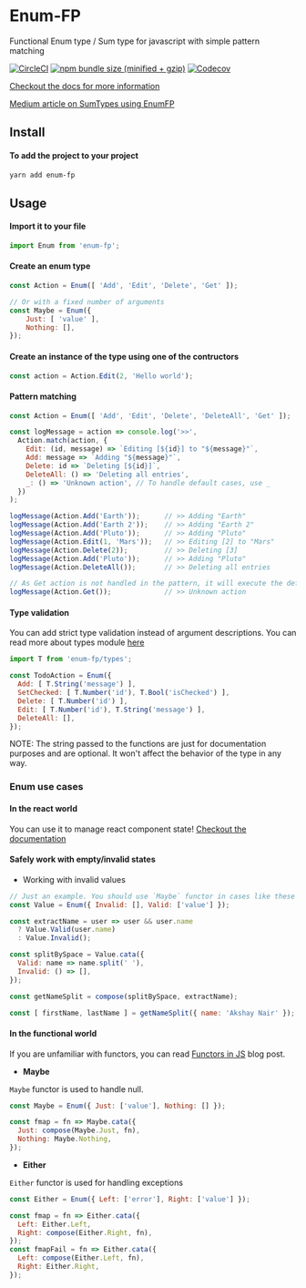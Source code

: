 
# Enum-FP
Functional Enum type / Sum type for javascript with simple pattern matching

[![CircleCI](https://img.shields.io/circleci/project/github/phenax/enum-fp/master.svg?style=for-the-badge)](https://circleci.com/gh/phenax/enum-fp)
[![npm bundle size (minified + gzip)](https://img.shields.io/bundlephobia/minzip/enum-fp.svg?style=for-the-badge)](https://www.npmjs.com/package/enum-fp)
[![Codecov](https://img.shields.io/codecov/c/github/phenax/enum-fp.svg?style=for-the-badge)](https://codecov.io/gh/phenax/enum-fp)


[Checkout the docs for more information](./docs)

[Medium article on SumTypes using EnumFP](https://medium.com/@phenax5/writing-cleaner-and-safer-javascript-with-sum-types-bec9c68ba7aa)

## Install

#### To add the project to your project
```bash
yarn add enum-fp
```

## Usage

#### Import it to your file
```js
import Enum from 'enum-fp';
```

#### Create an enum type
```js
const Action = Enum([ 'Add', 'Edit', 'Delete', 'Get' ]);

// Or with a fixed number of arguments
const Maybe = Enum({
    Just: [ 'value' ],
    Nothing: [],
});
```

#### Create an instance of the type using one of the contructors
```js
const action = Action.Edit(2, 'Hello world');
```

#### Pattern matching
```js
const Action = Enum([ 'Add', 'Edit', 'Delete', 'DeleteAll', 'Get' ]);

const logMessage = action => console.log('>>', 
  Action.match(action, {
    Edit: (id, message) => `Editing [${id}] to "${message}"`,
    Add: message => `Adding "${message}"`,
    Delete: id => `Deleting [${id}]`,
    DeleteAll: () => 'Deleting all entries',
    _: () => 'Unknown action', // To handle default cases, use _
  })
);

logMessage(Action.Add('Earth'));      // >> Adding "Earth"
logMessage(Action.Add('Earth 2'));    // >> Adding "Earth 2"
logMessage(Action.Add('Pluto'));      // >> Adding "Pluto"
logMessage(Action.Edit(1, 'Mars'));   // >> Editing [2] to "Mars"
logMessage(Action.Delete(2));         // >> Deleting [3]
logMessage(Action.Add('Pluto'));      // >> Adding "Pluto"
logMessage(Action.DeleteAll());       // >> Deleting all entries

// As Get action is not handled in the pattern, it will execute the default
logMessage(Action.Get());             // >> Unknown action
```

#### Type validation
You can add strict type validation instead of argument descriptions. You can read more about types module [here](./docs/react.md)

```js
import T from 'enum-fp/types';

const TodoAction = Enum({
  Add: [ T.String('message') ],
  SetChecked: [ T.Number('id'), T.Bool('isChecked') ],
  Delete: [ T.Number('id') ],
  Edit: [ T.Number('id'), T.String('message') ],
  DeleteAll: [],
});
```

NOTE: The string passed to the functions are just for documentation purposes and are optional. It won't affect the behavior of the type in any way.




### Enum use cases

#### In the react world
You can use it to manage react component state! [Checkout the documentation](./docs/react.md)


#### Safely work with empty/invalid states

* Working with invalid values
```js
// Just an example. You should use `Maybe` functor in cases like these
const Value = Enum({ Invalid: [], Valid: ['value'] });

const extractName = user => user && user.name
  ? Value.Valid(user.name)
  : Value.Invalid();

const splitBySpace = Value.cata({
  Valid: name => name.split(' '),
  Invalid: () => [],
});

const getNameSplit = compose(splitBySpace, extractName);

const [ firstName, lastName ] = getNameSplit({ name: 'Akshay Nair' }); // >> returns ['Akshay','Nair']
```


#### In the functional world
If you are unfamiliar with functors, you can read [Functors in JS](https://hackernoon.com/functors-in-javascript-20a647b8f39f) blog post.

* **Maybe**

`Maybe` functor is used to handle null.

```js
const Maybe = Enum({ Just: ['value'], Nothing: [] });

const fmap = fn => Maybe.cata({
  Just: compose(Maybe.Just, fn),
  Nothing: Maybe.Nothing,
});
```

* **Either**

`Either` functor is used for handling exceptions

```js
const Either = Enum({ Left: ['error'], Right: ['value'] });

const fmap = fn => Either.cata({
  Left: Either.Left,
  Right: compose(Either.Right, fn),
});
const fmapFail = fn => Either.cata({
  Left: compose(Either.Left, fn),
  Right: Either.Right,
});
```
